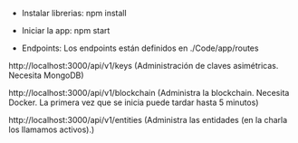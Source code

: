 * Instalar librerias:
npm install


* Iniciar la app:
npm start


* Endpoints:
Los endpoints están definidos en ./Code/app/routes

http://localhost:3000/api/v1/keys (Administración de claves asimétricas. Necesita MongoDB)

http://localhost:3000/api/v1/blockchain (Administra la blockchain. Necesita Docker. La primera vez que se inicia puede tardar hasta 5 minutos)

http://localhost:3000/api/v1/entities (Administra las entidades (en la charla los llamamos activos).)
